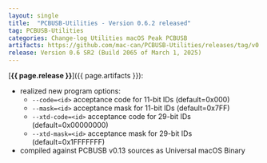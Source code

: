 ```yaml
---
layout: single
title:  "PCBUSB-Utilities - Version 0.6.2 released"
tag: PCBUSB-Utilities
categories: Change-log Utilities macOS Peak PCBUSB
artifacts: https://github.com/mac-can/PCBUSB-Utilities/releases/tag/v0.6.2
release: Version 0.6 SR2 (Build 2065 of March 1, 2025)
---
```

[**{{ page.release }}**]({{ page.artifacts }}):

- realized new program options:
  - `--code=<id>` acceptance code for 11-bit IDs (default=0x000)
  - `--mask=<id>` acceptance mask for 11-bit IDs (default=0x7FF)
  - `--xtd-code=<id>` acceptance code for 29-bit IDs (default=0x00000000)
  - `--xtd-mask=<id>` acceptance mask for 29-bit IDs (default=0x1FFFFFFF)
- compiled against PCBUSB v0.13 sources as Universal macOS Binary